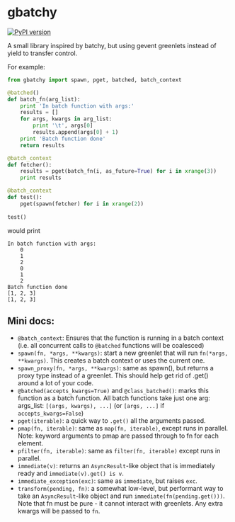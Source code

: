 gbatchy
=======

[![PyPI version](https://badge.fury.io/py/gbatchy.svg)](http://badge.fury.io/py/gbatchy)

A small library inspired by batchy, but using gevent greenlets instead of yield to transfer control.

For example:

```python
from gbatchy import spawn, pget, batched, batch_context

@batched()
def batch_fn(arg_list):
    print 'In batch function with args:'
    results = []
    for args, kwargs in arg_list:
        print '\t', args[0]
        results.append(args[0] + 1)
    print 'Batch function done'
    return results

@batch_context
def fetcher():
    results = pget(batch_fn(i, as_future=True) for i in xrange(3))
    print results

@batch_context
def test():
    pget(spawn(fetcher) for i in xrange(2))
    
test()
```
would print
```
In batch function with args:
	0
	1
	2
	0
	1
	2
Batch function done
[1, 2, 3]
[1, 2, 3]
```

Mini docs:
-----------

 - `@batch_context`: Ensures that the function is running in a batch context (i.e. all concurrent calls to `@batched` functions will be coalesced)
 - `spawn(fn, *args, **kwargs)`: start a new greenlet that will run `fn(*args, **kwargs)`. This creates a batch context or uses the current one.
 - `spawn_proxy(fn, *args, **kwargs)`: same as spawn(), but returns a proxy type instead of a greenlet. This should help get rid of .get() around a lot of your code.
 - `@batched(accepts_kwargs=True)` and `@class_batched()`: marks this function as a batch function. All batch functions take just one arg: args_list: `[(args, kwargs), ...]` (or `[args, ...]` if `accepts_kwargs=False`)
 - `pget(iterable)`: a quick way to `.get()` all the arguments passed.
 - `pmap(fn, iterable)`: same as `map(fn, iterable)`, except runs in parallel. Note: keyword arguments to pmap are passed through to fn for each element.
 - `pfilter(fn, iterable)`: same as `filter(fn, iterable)` except runs in parallel.
 - `immediate(v)`: returns an `AsyncResult`-like object that is immediately ready and `immediate(v).get() is v`.
 - `immediate_exception(exc)`: same as `immediate`, but raises `exc`.
 - `transform(pending, fn)`: a somewhat low-level, but performant way to take an `AsyncResult`-like object and run `immediate(fn(pending.get()))`. Note that fn must be pure - it cannot interact with greenlets. Any extra kwargs will be passed to `fn`.
